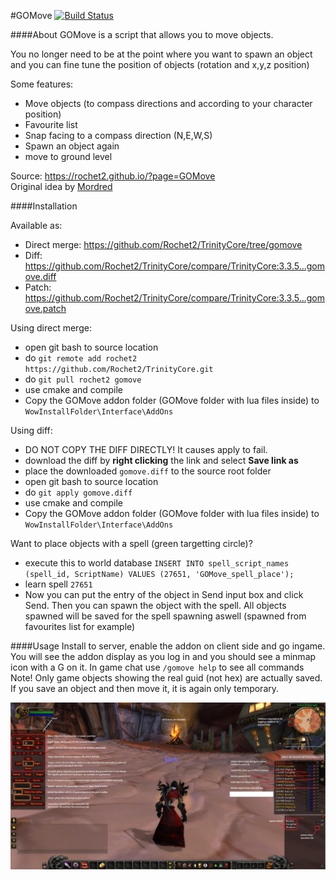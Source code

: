 #GOMove [![Build Status](https://travis-ci.org/Rochet2/TrinityCore.svg?branch=gomove)](https://travis-ci.org/Rochet2/TrinityCore)

####About
GOMove is a script that allows you to move objects.

You no longer need to be at the point where you want to spawn an object
and you can fine tune the position of objects (rotation and x,y,z position)

Some features:
- Move objects (to compass directions and according to your character position)
- Favourite list
- Snap facing to a compass direction (N,E,W,S)
- Spawn an object again
- move to ground level

Source: https://rochet2.github.io/?page=GOMove<br />
Original idea by [Mordred](https://www.youtube.com/watch?v=a0JVXJ07KUU)

####Installation

Available as:
- Direct merge: https://github.com/Rochet2/TrinityCore/tree/gomove
- Diff: https://github.com/Rochet2/TrinityCore/compare/TrinityCore:3.3.5...gomove.diff
- Patch: https://github.com/Rochet2/TrinityCore/compare/TrinityCore:3.3.5...gomove.patch

Using direct merge:
- open git bash to source location
- do `git remote add rochet2 https://github.com/Rochet2/TrinityCore.git`
- do `git pull rochet2 gomove`
- use cmake and compile
- Copy the GOMove addon folder (GOMove folder with lua files inside) to `WowInstallFolder\Interface\AddOns`

Using diff:
- DO NOT COPY THE DIFF DIRECTLY! It causes apply to fail.
- download the diff by __right clicking__ the link and select __Save link as__
- place the downloaded `gomove.diff` to the source root folder
- open git bash to source location
- do `git apply gomove.diff`
- use cmake and compile
- Copy the GOMove addon folder (GOMove folder with lua files inside) to `WowInstallFolder\Interface\AddOns`

Want to place objects with a spell (green targetting circle)?
- execute this to world database `INSERT INTO spell_script_names (spell_id, ScriptName) VALUES (27651, 'GOMove_spell_place');`
- learn spell `27651`
- Now you can put the entry of the object in Send input box and click Send. Then you can spawn the object with the spell. All objects spawned will be saved for the spell spawning aswell (spawned from favourites list for example)

####Usage
Install to server, enable the addon on client side and go ingame.
You will see the addon display as you log in and you should see a minmap icon with a G on it.
In game chat use `/gomove help` to see all commands
Note! Only game objects showing the real guid (not hex) are actually saved. If you save an object and then move it, it is again only temporary.

[![Guide.jpg](Guide.jpg)](https://raw.githubusercontent.com/Rochet2/TrinityCore/gomove/src/server/scripts/Custom/GOMove/Guide.jpg)
